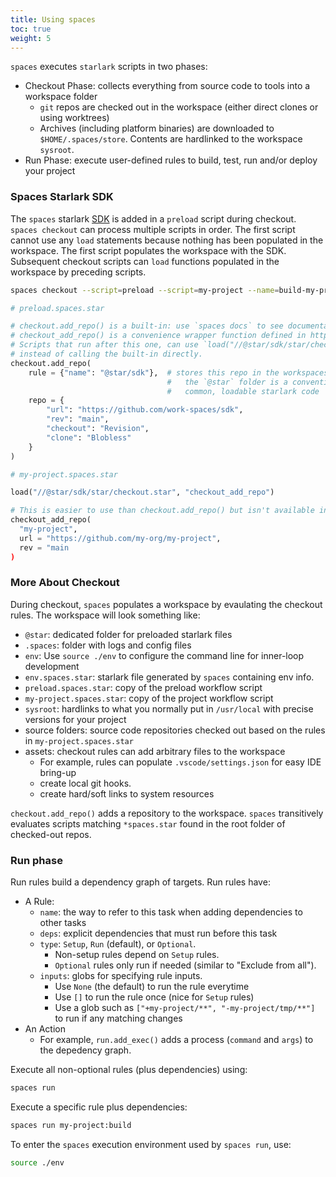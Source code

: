 ```yaml
---
title: Using spaces
toc: true
weight: 5
---
```


`spaces` executes `starlark` scripts in two phases:

- Checkout Phase: collects everything from source code to tools into a workspace folder
    - `git` repos are checked out in the workspace (either direct clones or using worktrees)
    - Archives (including platform binaries) are downloaded to `$HOME/.spaces/store`. Contents are hardlinked to the workspace `sysroot`.
- Run Phase: execute user-defined rules to build, test, run and/or deploy your project

### Spaces Starlark SDK

The `spaces` starlark [SDK](https://github.com/work-spaces/sdk) is added in a `preload` script during checkout. `spaces checkout` can process multiple scripts in order. The first script cannot use any `load` statements because nothing has been populated in the workspace. The first script populates the workspace with the SDK. Subsequent checkout scripts can `load` functions populated in the workspace by preceding scripts.

```sh
spaces checkout --script=preload --script=my-project --name=build-my-project
```

```python
# preload.spaces.star

# checkout.add_repo() is a built-in: use `spaces docs` to see documentation of built-in functions
# checkout_add_repo() is a convenience wrapper function defined in https://github.com/work-spaces/sdk.
# Scripts that run after this one, can use `load("//@star/sdk/star/checkout.star", "checkout_add_repo")`
# instead of calling the built-in directly.
checkout.add_repo(
    rule = {"name": "@star/sdk"},  # stores this repo in the workspaces at `@star/sdk`
                                   #   the `@star` folder is a conventional location for
                                   #   common, loadable starlark code
    repo = {
        "url": "https://github.com/work-spaces/sdk",
        "rev": "main",
        "checkout": "Revision",
        "clone": "Blobless"
    }
)
```

```python
# my-project.spaces.star

load("//@star/sdk/star/checkout.star", "checkout_add_repo")

# This is easier to use than checkout.add_repo() but isn't available in the initial script
checkout_add_repo(
  "my-project",
  url = "https://github.com/my-org/my-project",
  rev = "main
)
```


### More About Checkout

During checkout, `spaces` populates a workspace by evaulating the checkout rules. The workspace will look something like:

- `@star`: dedicated folder for preloaded starlark files
- `.spaces`: folder with logs and config files
- `env`: Use `source ./env` to configure the command line for inner-loop development
- `env.spaces.star`: starlark file generated by `spaces` containing env info.
- `preload.spaces.star`: copy of the preload workflow script
- `my-project.spaces.star`: copy of the project workflow script
- `sysroot`: hardlinks to what you normally put in `/usr/local` with precise versions for your project
- source folders: source code repositories checked out based on the rules in `my-project.spaces.star`
- assets: checkout rules can add arbitrary files to the workspace
  - For example, rules can populate `.vscode/settings.json` for easy IDE bring-up
  - create local git hooks.
  - create hard/soft links to system resources

`checkout.add_repo()` adds a repository to the workspace. `spaces` transitively evaluates scripts matching `*spaces.star` found in the root folder of checked-out repos.

### Run phase

Run rules build a dependency graph of targets. Run rules have:

- A Rule:
  - `name`: the way to refer to this task when adding dependencies to other tasks
  - `deps`: explicit dependencies that must run before this task
  - `type`: `Setup`, `Run` (default), or `Optional`. 
    - Non-setup rules depend on `Setup` rules. 
    - `Optional` rules only run if needed (similar to "Exclude from all").
  - `inputs`: globs for specifying rule inputs. 
    - Use `None` (the default) to run the rule everytime
    - Use `[]` to run the rule once (nice for `Setup` rules)
    - Use a glob such as `["+my-project/**", "-my-project/tmp/**"]` to run if any matching changes
- An Action
    - For example, `run.add_exec()` adds a process (`command` and `args`) to the depedency graph.

Execute all non-optional rules (plus dependencies) using:

```sh
spaces run
```

Execute a specific rule plus dependencies:

```sh
spaces run my-project:build
```

To enter the `spaces` execution environment used by `spaces run`, use:

```sh
source ./env
```